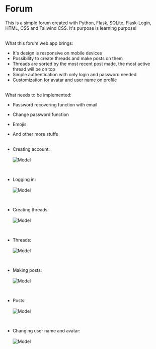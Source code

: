 # Forum
This is a simple forum created with Python, Flask, SQLite, Flask-Login, HTML, CSS and Tailwind CSS. It's purpose is learning purpose!<br/><br/>

What this forum web app brings:
- It's design is responsive on mobile devices
- Possibility to create threads and make posts on them
- Threads are sorted by the most recent post made, the most active thread will be on top
- Simple authentication with only login and password needed
- Customization for avatar and user name on profile<br/><br/>

What needs to be implemented:
- Password recovering function with email
- Change password function
- Emojis
- And other more stuffs<br/><br/>

- Creating account:<br/><br/>
![Model](https://i.imgur.com/9BORsvF.png)
<br/>

- Logging in:<br/><br/>
![Model](https://i.imgur.com/QTM2QjH.png)
<br/>

- Creating threads:<br/><br/>
![Model](https://i.imgur.com/1onSCye.png)
<br/>

- Threads:<br/><br/>
![Model](https://i.imgur.com/fkdV0sK.png)
<br/>

- Making posts:<br/><br/>
![Model](https://i.imgur.com/xbQO8JG.png)
<br/>

- Posts:<br/><br/>
![Model](https://i.imgur.com/TDb5rLP.png)
<br/>

- Changing user name and avatar:<br/><br/>
![Model](https://i.imgur.com/i0ca2AK.png)
<br/>
